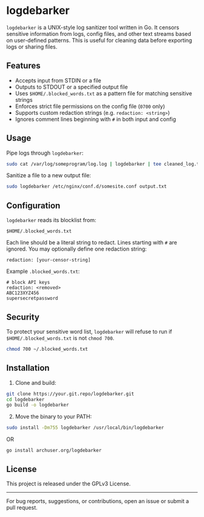 # logdebarker

`logdebarker` is a UNIX-style log sanitizer tool written in Go. It censors sensitive information from logs, config files, and other text streams based on user-defined patterns. This is useful for cleaning data before exporting logs or sharing files.

## Features

* Accepts input from STDIN or a file
* Outputs to STDOUT or a specified output file
* Uses `$HOME/.blocked_words.txt` as a pattern file for matching sensitive strings
* Enforces strict file permissions on the config file (`0700` only)
* Supports custom redaction strings (e.g. `redaction: <string>`)
* Ignores comment lines beginning with `#` in both input and config

## Usage

Pipe logs through `logdebarker`:

```sh
sudo cat /var/log/someprogram/log.log | logdebarker | tee cleaned_log.txt
```

Sanitize a file to a new output file:

```sh
sudo logdebarker /etc/nginx/conf.d/somesite.conf output.txt
```

## Configuration

`logdebarker` reads its blocklist from:

```
$HOME/.blocked_words.txt
```

Each line should be a literal string to redact. Lines starting with `#` are ignored. You may optionally define one redaction string:

```
redaction: [your-censor-string]
```

Example `.blocked_words.txt`:

```
# block API keys
redaction: <removed>
ABC123XYZ456
supersecretpassword
```

## Security

To protect your sensitive word list, `logdebarker` will refuse to run if `$HOME/.blocked_words.txt` is not `chmod 700`.

```sh
chmod 700 ~/.blocked_words.txt
```

## Installation

1. Clone and build:

```sh
git clone https://your.git.repo/logdebarker.git
cd logdebarker
go build -o logdebarker
```

2. Move the binary to your PATH:

```sh
sudo install -Dm755 logdebarker /usr/local/bin/logdebarker
```

OR

`go install archuser.org/logdebarker`

## License

This project is released under the GPLv3 License.

---

For bug reports, suggestions, or contributions, open an issue or submit a pull request.
